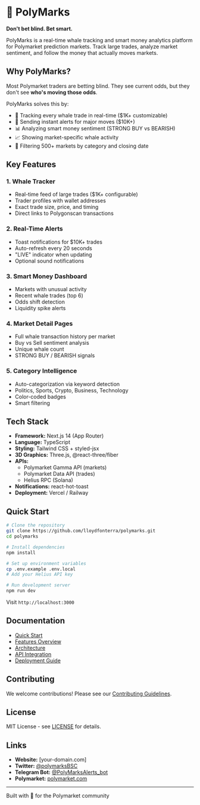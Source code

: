 # 🎯 PolyMarks

**Don't bet blind. Bet smart.**

PolyMarks is a real-time whale tracking and smart money analytics platform for Polymarket prediction markets. Track large trades, analyze market sentiment, and follow the money that actually moves markets.

## Why PolyMarks?

Most Polymarket traders are betting blind. They see current odds, but they don't see **who's moving those odds**.

PolyMarks solves this by:
- 🐋 Tracking every whale trade in real-time ($1K+ customizable)
- 🔔 Sending instant alerts for major moves ($10K+)
- 📊 Analyzing smart money sentiment (STRONG BUY vs BEARISH)
- 📈 Showing market-specific whale activity
- 🎯 Filtering 500+ markets by category and closing date

## Key Features

### 1. **Whale Tracker**
- Real-time feed of large trades ($1K+ configurable)
- Trader profiles with wallet addresses
- Exact trade size, price, and timing
- Direct links to Polygonscan transactions

### 2. **Real-Time Alerts**
- Toast notifications for $10K+ trades
- Auto-refresh every 20 seconds
- "LIVE" indicator when updating
- Optional sound notifications

### 3. **Smart Money Dashboard**
- Markets with unusual activity
- Recent whale trades (top 6)
- Odds shift detection
- Liquidity spike alerts

### 4. **Market Detail Pages**
- Full whale transaction history per market
- Buy vs Sell sentiment analysis
- Unique whale count
- STRONG BUY / BEARISH signals

### 5. **Category Intelligence**
- Auto-categorization via keyword detection
- Politics, Sports, Crypto, Business, Technology
- Color-coded badges
- Smart filtering

## Tech Stack

- **Framework:** Next.js 14 (App Router)
- **Language:** TypeScript
- **Styling:** Tailwind CSS + styled-jsx
- **3D Graphics:** Three.js, @react-three/fiber
- **APIs:** 
  - Polymarket Gamma API (markets)
  - Polymarket Data API (trades)
  - Helius RPC (Solana)
- **Notifications:** react-hot-toast
- **Deployment:** Vercel / Railway

## Quick Start

```bash
# Clone the repository
git clone https://github.com/lloydfonterra/polymarks.git
cd polymarks

# Install dependencies
npm install

# Set up environment variables
cp .env.example .env.local
# Add your Helius API key

# Run development server
npm run dev
```

Visit `http://localhost:3000`

## Documentation

- [Quick Start](getting-started/quick-start.md)
- [Features Overview](getting-started/features.md)
- [Architecture](technical/architecture.md)
- [API Integration](technical/api-integration.md)
- [Deployment Guide](deployment/production.md)

## Contributing

We welcome contributions! Please see our [Contributing Guidelines](../CONTRIBUTING.md).

## License

MIT License - see [LICENSE](../LICENSE) for details.

## Links

- **Website:** [your-domain.com]
- **Twitter:** [@polymarksBSC](https://x.com/polymarksBSC)
- **Telegram Bot:** [@PolyMarksAlerts_bot](https://t.me/PolyMarksAlerts_bot)
- **Polymarket:** [polymarket.com](https://polymarket.com)

---

Built with 💙 for the Polymarket community

